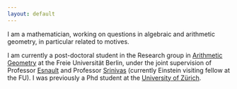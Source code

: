 ```yaml
---
layout: default
---
```


I am a mathematician, working on questions in algebraic and arithmetic geometry, in particular related to motives.

I am currently a post-doctoral student in the Research group in [Arithmetic Geometry](http://www.mi.fu-berlin.de/en/math/groups/arithmetic_geometry/index.html) at the Freie Universität Berlin, under the joint supervision of Professor [Esnault](http://www.mi.fu-berlin.de/users/esnault/) and Professor [Srinivas](http://www.math.tifr.res.in/~srinivas/) (currently Einstein visiting fellow at the FU). I was previously a Phd student at the [University of Zürich](http://www.math.uzh.ch/).


